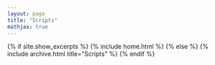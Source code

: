 ```yaml
---
layout: page
title: "Scripts"
mathjax: true
---
```


{% if site.show_excerpts %}
  {% include home.html %}
{% else %}
  {% include archive.html title="Scripts" %}
{% endif %}

